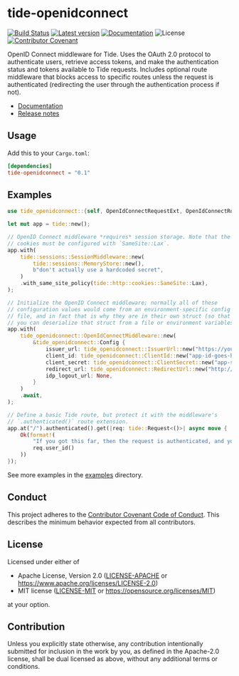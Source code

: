 tide-openidconnect
==================

[![Build Status](https://github.com/malyn/tide-openidconnect/actions/workflows/main.yml/badge.svg)](https://github.com/malyn/tide-openidconnect/actions/workflows/main.yml)
[![Latest version](https://img.shields.io/crates/v/tide-openidconnect.svg)](https://crates.io/crates/tide-openidconnect)
[![Documentation](https://docs.rs/tide-openidconnect/badge.svg)](https://docs.rs/tide-openidconnect)
![License](https://img.shields.io/crates/l/tide-openidconnect.svg)
[![Contributor Covenant](https://img.shields.io/badge/Contributor%20Covenant-2.0-4baaaa.svg)](CODE_OF_CONDUCT.md) 

OpenID Connect middleware for Tide. Uses the OAuth 2.0 protocol to
authenticate users, retrieve access tokens, and make the authentication
status and tokens available to Tide requests. Includes optional route
middleware that blocks access to specific routes unless the request is
authenticated (redirecting the user through the authentication process
if not).

- [Documentation](https://docs.rs/tide-openidconnect)
- [Release notes](https://github.com/malyn/tide-openidconnect/releases)

## Usage

Add this to your `Cargo.toml`:

```toml
[dependencies]
tide-openidconnect = "0.1"
```

## Examples

```rust
use tide_openidconnect::{self, OpenIdConnectRequestExt, OpenIdConnectRouteExt};

let mut app = tide::new();

// OpenID Connect middleware *requires* session storage. Note that the
// cookies must be configured with `SameSite::Lax`.
app.with(
    tide::sessions::SessionMiddleware::new(
        tide::sessions::MemoryStore::new(),
        b"don't actually use a hardcoded secret",
    )
    .with_same_site_policy(tide::http::cookies::SameSite::Lax),
);

// Initialize the OpenID Connect middleware; normally all of these
// configuration values would come from an environment-specific config
// file, and in fact that is why they are in their own struct (so that
// you can deserialize that struct from a file or environment variables).
app.with(
    tide_openidconnect::OpenIdConnectMiddleware::new(
        &tide_openidconnect::Config {
            issuer_url: tide_openidconnect::IssuerUrl::new("https://your-tenant-name.us.auth0.com/".to_string()).unwrap(),
            client_id: tide_openidconnect::ClientId::new("app-id-goes-here".to_string()),
            client_secret: tide_openidconnect::ClientSecret::new("app-secret-goes-here".to_string()),
            redirect_url: tide_openidconnect::RedirectUrl::new("http://your.cool.site/callback".to_string()).unwrap(),
            idp_logout_url: None,
        }
    )
    .await,
);

// Define a basic Tide route, but protect it with the middleware's
// `.authenticated()` route extension.
app.at("/").authenticated().get(|req: tide::Request<()>| async move {
    Ok(format!(
        "If you got this far, then the request is authenticated, and your user id is {:?}",
        req.user_id()
    ))
});
```

See more examples in the
[examples](https://github.com/malyn/tide-openidconnect/tree/main/examples)
directory.

## Conduct

This project adheres to the [Contributor Covenant Code of
Conduct](https://github.com/malyn/tide-openidconnect/blob/main/CODE_OF_CONDUCT.md).
This describes the minimum behavior expected from all contributors.

## License

Licensed under either of

- Apache License, Version 2.0 ([LICENSE-APACHE](LICENSE-APACHE) or https://www.apache.org/licenses/LICENSE-2.0)
- MIT license ([LICENSE-MIT](LICENSE-MIT) or https://opensource.org/licenses/MIT)

at your option.

## Contribution

Unless you explicitly state otherwise, any contribution intentionally
submitted for inclusion in the work by you, as defined in the Apache-2.0
license, shall be dual licensed as above, without any additional terms
or conditions.